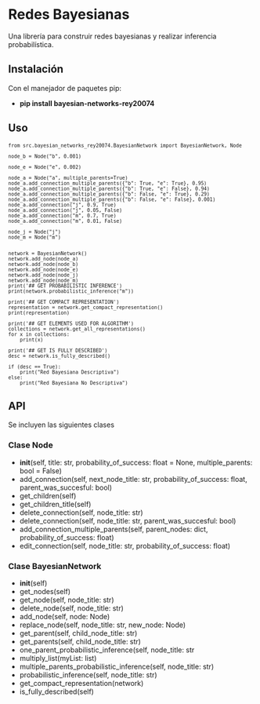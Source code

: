 # Redes Bayesianas

Una librería para construir redes bayesianas y realizar inferencia probabilística.

## Instalación

Con el manejador de paquetes pip:

- **pip install bayesian-networks-rey20074**

## Uso

<sub> 
    
    from src.bayesian_networks_rey20074.BayesianNetwork import BayesianNetwork, Node

    node_b = Node("b", 0.001)

    node_e = Node("e", 0.002)

    node_a = Node("a", multiple_parents=True)
    node_a.add_connection_multiple_parents({"b": True, "e": True}, 0.95)
    node_a.add_connection_multiple_parents({"b": True, "e": False}, 0.94)
    node_a.add_connection_multiple_parents({"b": False, "e": True}, 0.29)
    node_a.add_connection_multiple_parents({"b": False, "e": False}, 0.001)
    node_a.add_connection("j", 0.9, True)
    node_a.add_connection("j", 0.05, False)
    node_a.add_connection("m", 0.7, True)
    node_a.add_connection("m", 0.01, False)

    node_j = Node("j")
    node_m = Node("m")


    network = BayesianNetwork()
    network.add_node(node_a)
    network.add_node(node_b)
    network.add_node(node_e)
    network.add_node(node_j)
    network.add_node(node_m)
    print('## GET PROBABILISTIC INFERENCE')
    print(network.probabilistic_inference("m"))

    print('## GET COMPACT REPRESENTATION')
    representation = network.get_compact_representation()
    print(representation)

    print('## GET ELEMENTS USED FOR ALGORITHM')
    collections = network.get_all_representations()
    for x in collections:
        print(x)

    print('## GET IS FULLY DESCRIBED')
    desc = network.is_fully_described()

    if (desc == True):
        print("Red Bayesiana Descriptiva")
    else:
        print("Red Bayesiana No Descriptiva")

</sub>

## API

Se incluyen las siguientes clases

### Clase Node

- **init**(self, title: str, probability_of_success: float = None, multiple_parents: bool = False)
- add_connection(self, next_node_title: str, probability_of_success: float, parent_was_succesful: bool)
- get_children(self)
- get_children_title(self)
- delete_connection(self, node_title: str)
- delete_connection(self, node_title: str, parent_was_succesful: bool)
- add_connection_multiple_parents(self, parent_nodes: dict, probability_of_success: float)
- edit_connection(self, node_title: str, probability_of_success: float)

### Clase BayesianNetwork

- **init**(self)
- get_nodes(self)
- get_node(self, node_title: str)
- delete_node(self, node_title: str)
- add_node(self, node: Node)
- replace_node(self, node_title: str, new_node: Node)
- get_parent(self, child_node_title: str)
- get_parents(self, child_node_title: str)
- one_parent_probabilistic_inference(self, node_title: str
- multiply_list(myList: list)
- multiple_parents_probabilistic_inference(self, node_title: str)
- probabilistic_inference(self, node_title: str)
- get_compact_representation(network)
- is_fully_described(self)

